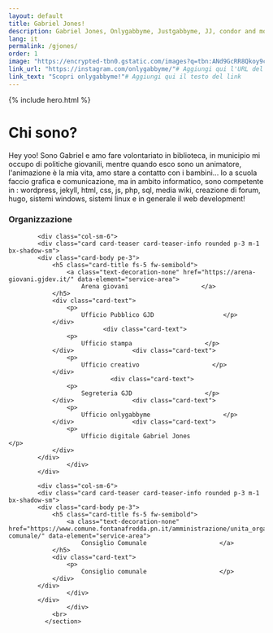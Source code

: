 ```yaml
---
layout: default
title: Gabriel Jones!
description: Gabriel Jones, Onlygabbyme, Justgabbyme, JJ, condor and more!
lang: it
permalink: /gjones/
order: 1
image: "https://encrypted-tbn0.gstatic.com/images?q=tbn:ANd9GcRR8Qkoy9cwXocNkqsRmhQxX9dt8xU27FB6xw&s"
link_url: "https://instagram.com/onlygabbyme/"# Aggiungi qui l'URL del link
link_text: "Scopri onlygabbyme!"# Aggiungi qui il testo del link
---
```


{% include hero.html %}

<main class="container my-4" markdown="1">
  <h1>Chi sono?</h1>
  <p>Hey yoo! Sono Gabriel e amo fare volontariato in biblioteca, in municipio mi occupo di politiche giovanili, mentre quando esco sono un animatore, l'animazione è la mia vita, amo stare a contatto con i bambini... Io a scuola faccio grafica e comunicazione, ma in ambito informatico, sono competente in : wordpress, jekyll, html, css, js, php, sql, media wiki, creazione di forum, hugo, sistemi windows, sistemi linux e in generale il web development!</p>

<section class="it-page-section mb-30" data-audio="">
                <h3 class="mb-3" id="organizzazione">Organizzazione</h3>
                <div class="row">
                  
            <div class="col-sm-6">
            <div class="card card-teaser card-teaser-info rounded p-3 m-1 bx-shadow-sm">
            <div class="card-body pe-3">
                <h5 class="card-title fs-5 fw-semibold">
                    <a class="text-decoration-none" href="https://arena-giovani.gjdev.it/" data-element="service-area">
                        Arena giovani                    </a>
                </h5>
                <div class="card-text">
                    <p>
                        Ufficio Pubblico GJD                   </p>
                </div>
                              <div class="card-text">
                    <p>
                        Ufficio stampa                    </p>
                </div>                <div class="card-text">
                    <p>
                        Ufficio creativo                    </p>
                </div>
                                <div class="card-text">
                    <p>
                        Segreteria GJD                    </p>
                </div>                <div class="card-text">
                    <p>
                        Ufficio onlygabbyme                    </p>
                </div>                <div class="card-text">
                    <p>
                        Ufficio digitale Gabriel Jones                    </p>
                </div>
            </div>
                    </div>
            </div>
    
            <div class="col-sm-6">
            <div class="card card-teaser card-teaser-info rounded p-3 m-1 bx-shadow-sm">
            <div class="card-body pe-3">
                <h5 class="card-title fs-5 fw-semibold">
                    <a class="text-decoration-none" href="https://www.comune.fontanafredda.pn.it/amministrazione/unita_organizzativa/consiglio-comunale/" data-element="service-area">
                        Consiglio Comunale                    </a>
                </h5>
                <div class="card-text">
                    <p>
                        Consiglio comunale                    </p>
                </div>
            </div>
                    </div>
            </div>
                    </div>
                <br>
              </section>
